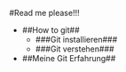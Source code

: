 #Read me please!!!

<a name="how_to_git"></a>
- ##How to git##
<a name="install_git"></a>
	- ###Git installieren###
<a name="understand_git"></a>
	- ###Git verstehen###
<a name="my_git_experience"></a>
- ##Meine Git Erfahrung##

